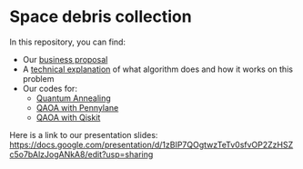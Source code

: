 # Space debris collection

In this repository, you can find:
* Our [business proposal](.\Business_Application.md)
* A [technical explanation](.\Technical_Explanation.ipynb) of what algorithm does and how it works on this problem
* Our codes for:
  * [Quantum Annealing](.\space_debris_collection_QA_Dwave.ipynb)
  * [QAOA with Pennylane](.\space_debris_collection_Pennylane.ipynb)
  * [QAOA with Qiskit](.\Debris_Removal_Model_Qiskit.ipynb)
  
 Here is a link to our presentation slides: https://docs.google.com/presentation/d/1zBIP7QOgtwzTeTv0sfvOP2ZzHSZc5o7bAlzJogANkA8/edit?usp=sharing
